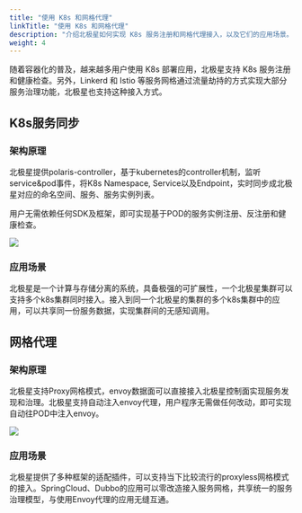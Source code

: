 ```yaml
---
title: "使用 K8s 和网格代理"
linkTitle: "使用 K8s 和网格代理"
description: "介绍北极星如何实现 K8s 服务注册和网格代理接入，以及它们的应用场景。"
weight: 4
---
```


随着容器化的普及，越来越多用户使用 K8s 部署应用，北极星支持 K8s 服务注册和健康检查。另外，Linkerd 和 Istio 等服务网格通过流量劫持的方式实现大部分服务治理功能，北极星也支持这种接入方式。

## K8s服务同步

### 架构原理

北极星提供polaris-controller，基于kubernetes的controller机制，监听service&pod事件，将K8s Namespace, Service以及Endpoint，实时同步成北极星对应的命名空间、服务、服务实例列表。

用户无需依赖任何SDK及框架，即可实现基于POD的服务实例注册、反注册和健康检查。

![](../图片/K8s服务同步.png)

### 应用场景

北极星是一个计算与存储分离的系统，具备极强的可扩展性，一个北极星集群可以支持多个k8s集群同时接入。接入到同一个北极星的集群的多个k8s集群中的应用，可以共享同一份服务数据，实现集群间的无感知调用。

## 网格代理

### 架构原理

北极星支持Proxy网格模式，envoy数据面可以直接接入北极星控制面实现服务发现和治理。北极星支持自动注入envoy代理，用户程序无需做任何改动，即可实现自动往POD中注入envoy。

![](../图片/网格代理.png)

### 应用场景

北极星提供了多种框架的适配插件，可以支持当下比较流行的proxyless网格模式的接入。SpringCloud、Dubbo的应用可以零改造接入服务网格，共享统一的服务治理模型，与使用Envoy代理的应用无缝互通。
